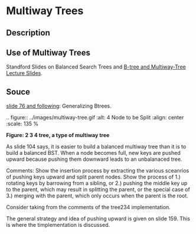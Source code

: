 Multiway Trees
==============

Description
-----------

Use of Multiway Trees
---------------------

Standford Slides on Balanced Search Trees and [B-tree and Multiway-Tree Lecture Slides](https://web.stanford.edu/class/cs166/lectures/05/Slides05.pdf).

Souce
-----

[slide 76 and following](https://web.stanford.edu/class/cs166/lectures/05/Slides05.pdf): Generalizing Btrees.

.. figure:: ../images/multiway-tree.gif
   :alt: 4 Node to be Split
   :align: center 
   :scale: 135 %

   **Figure: 2 3 4 tree, a type of multiway tree**

As slide 104 says, it is easier to build a balanced multiway tree than it is to build a balanced BST. When a node becomes full, new keys are pushed upward because pushing them downward leads to an unbalanaced tree.

Comments: Show the insertion process by extracting the various sceanrios of pushing keys upward and split parent nodes. Show the process of 1.) rotating keys by barrowing from a sibling, or 2.) pushing the middle key up to the parent, which may result in splitting the parent,
or the special case of 3.) merging with the parent, which only occurs when the parent is the root. 

Consider taking from the comments of the tree234 implementation.

The general strategy and idea of pushing upward is given on slide 159. This is where the timplementation is discussed.

